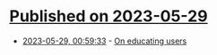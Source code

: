 # [Published on 2023-05-29](index.md)

* [2023-05-29, 00:59:33](https://lobste.rs/s/vyojfe/on_educating_users) - [On educating users](https://utcc.utoronto.ca/~cks/space/blog/sysadmin/EducatingUsers)
